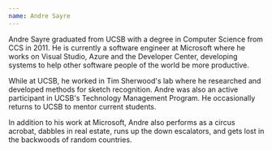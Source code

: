 ```yaml
---
name: Andre Sayre
---
```


Andre Sayre graduated from UCSB with a degree in Computer Science from CCS in 2011. He is currently a software engineer at Microsoft where he works on Visual Studio, Azure and the Developer Center, developing systems to help other software people of the world be more productive.

While at UCSB, he worked in Tim Sherwood's lab where he researched and developed methods for sketch recognition. Andre was also an active participant in UCSB's Technology Management Program. He occasionally returns to UCSB to mentor current students.

In addition to his work at Microsoft, Andre also performs as a circus acrobat, dabbles in real estate, runs up the down escalators, and gets lost in the backwoods of random countries.
